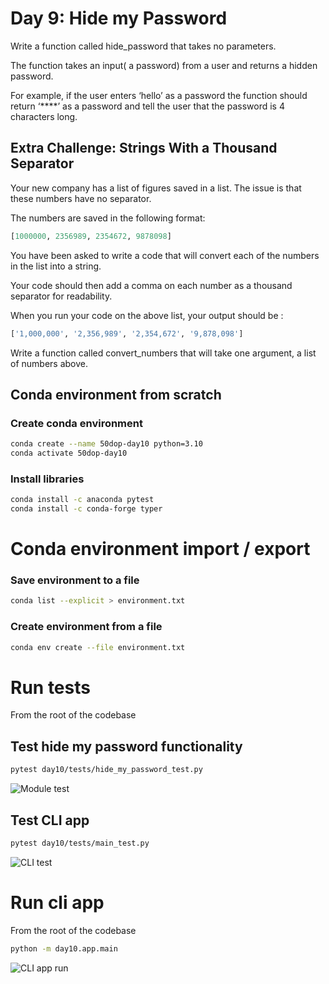 # Day 9: Hide my Password

Write a function called hide_password that takes no parameters.

The function takes an input( a password) from a user and returns a
hidden password. 

For example, if the user enters ‘hello’ as a password the function should return ‘****’ as a password and tell the user that the password is 4 characters long.

## Extra Challenge: Strings With a Thousand Separator

Your new company has a list of figures saved in a list. The issue is that these numbers have no separator. 

The numbers are saved in the following format:

```python
[1000000, 2356989, 2354672, 9878098]
```

You have been asked to write a code that will convert each of the numbers in the list into a string. 

Your code should then add a comma on each number as a thousand separator for readability.

When you run your code on the above list, your output should be :

```python
['1,000,000', '2,356,989', '2,354,672', '9,878,098']
```

Write a function called convert_numbers that will take one argument, a list of numbers above.

## Conda environment from scratch

### Create conda environment

``` bash
conda create --name 50dop-day10 python=3.10 
conda activate 50dop-day10
```

### Install libraries

``` bash
conda install -c anaconda pytest
conda install -c conda-forge typer
```

# Conda environment import / export

### Save environment to a file

``` bash
conda list --explicit > environment.txt
```

### Create environment from a file

``` bash
conda env create --file environment.txt
```


# Run tests

From the root of the codebase

## Test hide my password functionality

``` bash
pytest day10/tests/hide_my_password_test.py
```

![Module test](image-day10-test-module.png "Module test")

## Test CLI app

``` bash
pytest day10/tests/main_test.py
```

![CLI test](image-day10-test-cli.png "CLI test")

# Run cli app

From the root of the codebase

``` bash
python -m day10.app.main
```

![CLI app run](image-day10-run.png "CLI app run")
